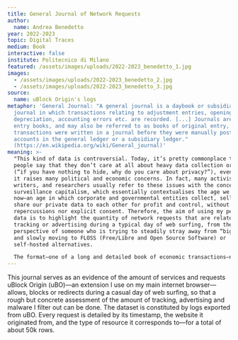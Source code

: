 ```yaml
---
title: General Journal of Network Requests
author:
  name: Andrea Benedetto
year: 2022-2023
topic: Digital Traces
medium: Book
interactive: false
institute: Politecnico di Milano
featured: /assets/images/uploads/2022-2023_benedetto_1.jpg
images:
  - /assets/images/uploads/2022-2023_benedetto_2.jpg
  - /assets/images/uploads/2022-2023_benedetto_3.jpg
source:
  name: uBlock Origin's logs
metaphor: 'General Journal: "A general journal is a daybook or subsidiary
  journal in which transactions relating to adjustment entries, opening stock,
  depreciation, accounting errors etc. are recorded. [...] Journals are prime
  entry books, and may also be referred to as books of original entry, from when
  transactions were written in a journal before they were manually posted to
  accounts in the general ledger or a subsidiary ledger."
  (https://en.wikipedia.org/wiki/General_journal)'
meaning: >-
  "This kind of data is controversial. Today, it’s pretty commonplace to hear
  people say that they don’t care at all about heavy data collection or tracking
  (“if you have nothing to hide, why do you care about privacy?”), even though
  it raises many political and economic concerns. In fact, many activists,
  writers, and researchers usually refer to these issues with the concept of
  surveillance capitalism, which essentially contextualises the age we’re living
  now—an age in which corporate and governmental entities collect, sell and
  share our private data to each other for profit and control, without
  repercussions nor explicit consent. Therefore, the aim of using my personal
  data is to highlight the quantity of network requests that are related to
  tracking or advertising during a typical day of web surfing, from the
  perspective of someone who is trying to steadily stray away from “big tech”
  and slowly moving to FLOSS (Free/Libre and Open Source Software) or
  self-hosted alternatives.

  The format—one of a long and detailed book of economic transactions—not only relates to what is usually done with the data referred by the logs themselves (capitalisation), but is also a physical enunciation of it. Thus, it gives it weight and importance, while being transparent and straight-forward in its delivery. To highlight the amount of filtering, blocked and redirected requests are colour-coded, so that the reader can reflect upon and possibly reconsider their position on the broader issue of surveillance capitalism."
---
```

This journal serves as an evidence of the amount of services and requests uBlock Origin (uBO)—an extension I use on my main internet browser—allows, blocks or redirects during a casual day of web surfing, so that a rough but concrete assessment of the amount of tracking, advertising and malware I filter out can be done. 
The dataset is constituted by logs exported from uBO. Every request is detailed by its timestamp, the website it originated from, and the type of resource it corresponds to—for a total of about 50k rows.